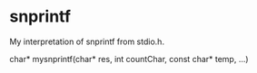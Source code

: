 # snprintf
My interpretation of snprintf from stdio.h.

char* mysnprintf(char* res, int countChar, const char* temp,  ...)
